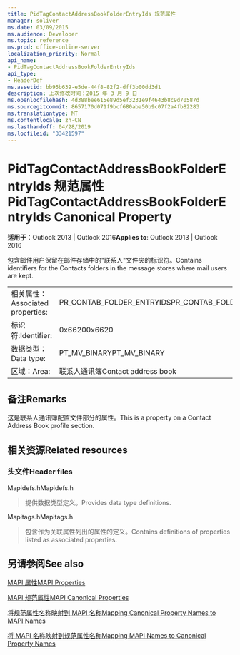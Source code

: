 ```yaml
---
title: PidTagContactAddressBookFolderEntryIds 规范属性
manager: soliver
ms.date: 03/09/2015
ms.audience: Developer
ms.topic: reference
ms.prod: office-online-server
localization_priority: Normal
api_name:
- PidTagContactAddressBookFolderEntryIds
api_type:
- HeaderDef
ms.assetid: bb95b639-e5de-44f8-82f2-dff3b00dd3d1
description: 上次修改时间：2015 年 3 月 9 日
ms.openlocfilehash: 4d388bee615e89d5ef3231e9f4643b8c9d70587d
ms.sourcegitcommit: 8657170d071f9bcf680aba50b9c07f2a4fb82283
ms.translationtype: MT
ms.contentlocale: zh-CN
ms.lasthandoff: 04/28/2019
ms.locfileid: "33421597"
---
```

# <a name="pidtagcontactaddressbookfolderentryids-canonical-property"></a><span data-ttu-id="60882-103">PidTagContactAddressBookFolderEntryIds 规范属性</span><span class="sxs-lookup"><span data-stu-id="60882-103">PidTagContactAddressBookFolderEntryIds Canonical Property</span></span>

  
  
<span data-ttu-id="60882-104">**适用于**：Outlook 2013 | Outlook 2016</span><span class="sxs-lookup"><span data-stu-id="60882-104">**Applies to**: Outlook 2013 | Outlook 2016</span></span> 
  
<span data-ttu-id="60882-105">包含邮件用户保留在邮件存储中的"联系人"文件夹的标识符。</span><span class="sxs-lookup"><span data-stu-id="60882-105">Contains identifiers for the Contacts folders in the message stores where mail users are kept.</span></span>
  
|||
|:-----|:-----|
|<span data-ttu-id="60882-106">相关属性：</span><span class="sxs-lookup"><span data-stu-id="60882-106">Associated properties:</span></span>  <br/> |<span data-ttu-id="60882-107">PR_CONTAB_FOLDER_ENTRYIDS</span><span class="sxs-lookup"><span data-stu-id="60882-107">PR_CONTAB_FOLDER_ENTRYIDS</span></span>  <br/> |
|<span data-ttu-id="60882-108">标识符:</span><span class="sxs-lookup"><span data-stu-id="60882-108">Identifier:</span></span>  <br/> |<span data-ttu-id="60882-109">0x6620</span><span class="sxs-lookup"><span data-stu-id="60882-109">0x6620</span></span>  <br/> |
|<span data-ttu-id="60882-110">数据类型：</span><span class="sxs-lookup"><span data-stu-id="60882-110">Data type:</span></span>  <br/> |<span data-ttu-id="60882-111">PT_MV_BINARY</span><span class="sxs-lookup"><span data-stu-id="60882-111">PT_MV_BINARY</span></span>  <br/> |
|<span data-ttu-id="60882-112">区域：</span><span class="sxs-lookup"><span data-stu-id="60882-112">Area:</span></span>  <br/> |<span data-ttu-id="60882-113">联系人通讯簿</span><span class="sxs-lookup"><span data-stu-id="60882-113">Contact address book</span></span>  <br/> |
   
## <a name="remarks"></a><span data-ttu-id="60882-114">备注</span><span class="sxs-lookup"><span data-stu-id="60882-114">Remarks</span></span>

<span data-ttu-id="60882-115">这是联系人通讯簿配置文件部分的属性。</span><span class="sxs-lookup"><span data-stu-id="60882-115">This is a property on a Contact Address Book profile section.</span></span>
  
## <a name="related-resources"></a><span data-ttu-id="60882-116">相关资源</span><span class="sxs-lookup"><span data-stu-id="60882-116">Related resources</span></span>

### <a name="header-files"></a><span data-ttu-id="60882-117">头文件</span><span class="sxs-lookup"><span data-stu-id="60882-117">Header files</span></span>

<span data-ttu-id="60882-118">Mapidefs.h</span><span class="sxs-lookup"><span data-stu-id="60882-118">Mapidefs.h</span></span>
  
> <span data-ttu-id="60882-119">提供数据类型定义。</span><span class="sxs-lookup"><span data-stu-id="60882-119">Provides data type definitions.</span></span>
    
<span data-ttu-id="60882-120">Mapitags.h</span><span class="sxs-lookup"><span data-stu-id="60882-120">Mapitags.h</span></span>
  
> <span data-ttu-id="60882-121">包含作为关联属性列出的属性的定义。</span><span class="sxs-lookup"><span data-stu-id="60882-121">Contains definitions of properties listed as associated properties.</span></span>
    
## <a name="see-also"></a><span data-ttu-id="60882-122">另请参阅</span><span class="sxs-lookup"><span data-stu-id="60882-122">See also</span></span>



[<span data-ttu-id="60882-123">MAPI 属性</span><span class="sxs-lookup"><span data-stu-id="60882-123">MAPI Properties</span></span>](mapi-properties.md)
  
[<span data-ttu-id="60882-124">MAPI 规范属性</span><span class="sxs-lookup"><span data-stu-id="60882-124">MAPI Canonical Properties</span></span>](mapi-canonical-properties.md)
  
[<span data-ttu-id="60882-125">将规范属性名称映射到 MAPI 名称</span><span class="sxs-lookup"><span data-stu-id="60882-125">Mapping Canonical Property Names to MAPI Names</span></span>](mapping-canonical-property-names-to-mapi-names.md)
  
[<span data-ttu-id="60882-126">将 MAPI 名称映射到规范属性名称</span><span class="sxs-lookup"><span data-stu-id="60882-126">Mapping MAPI Names to Canonical Property Names</span></span>](mapping-mapi-names-to-canonical-property-names.md)


